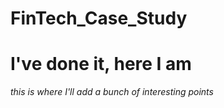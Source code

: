 # FinTech_Case_Study

# I've done it, here I am

*this is where I'll add a bunch of interesting points*





